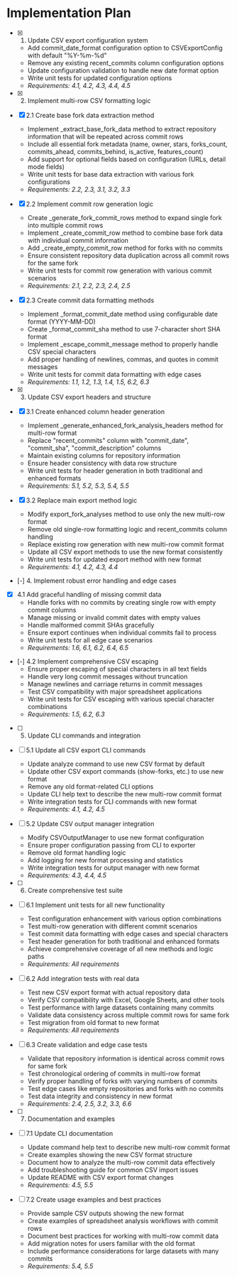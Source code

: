# Implementation Plan

- [x] 1. Update CSV export configuration system
  - Add commit_date_format configuration option to CSVExportConfig with default "%Y-%m-%d"
  - Remove any existing recent_commits column configuration options
  - Update configuration validation to handle new date format option
  - Write unit tests for updated configuration options
  - _Requirements: 4.1, 4.2, 4.3, 4.4, 4.5_

- [x] 2. Implement multi-row CSV formatting logic
- [x] 2.1 Create base fork data extraction method
  - Implement _extract_base_fork_data method to extract repository information that will be repeated across commit rows
  - Include all essential fork metadata (name, owner, stars, forks_count, commits_ahead, commits_behind, is_active, features_count)
  - Add support for optional fields based on configuration (URLs, detail mode fields)
  - Write unit tests for base data extraction with various fork configurations
  - _Requirements: 2.2, 2.3, 3.1, 3.2, 3.3_

- [x] 2.2 Implement commit row generation logic
  - Create _generate_fork_commit_rows method to expand single fork into multiple commit rows
  - Implement _create_commit_row method to combine base fork data with individual commit information
  - Add _create_empty_commit_row method for forks with no commits
  - Ensure consistent repository data duplication across all commit rows for the same fork
  - Write unit tests for commit row generation with various commit scenarios
  - _Requirements: 2.1, 2.2, 2.3, 2.4, 2.5_

- [x] 2.3 Create commit data formatting methods
  - Implement _format_commit_date method using configurable date format (YYYY-MM-DD)
  - Create _format_commit_sha method to use 7-character short SHA format
  - Implement _escape_commit_message method to properly handle CSV special characters
  - Add proper handling of newlines, commas, and quotes in commit messages
  - Write unit tests for commit data formatting with edge cases
  - _Requirements: 1.1, 1.2, 1.3, 1.4, 1.5, 6.2, 6.3_

- [x] 3. Update CSV export headers and structure
- [x] 3.1 Create enhanced column header generation
  - Implement _generate_enhanced_fork_analysis_headers method for multi-row format
  - Replace "recent_commits" column with "commit_date", "commit_sha", "commit_description" columns
  - Maintain existing columns for repository information
  - Ensure header consistency with data row structure
  - Write unit tests for header generation in both traditional and enhanced formats
  - _Requirements: 5.1, 5.2, 5.3, 5.4, 5.5_

- [x] 3.2 Replace main export method logic
  - Modify export_fork_analyses method to use only the new multi-row format
  - Remove old single-row formatting logic and recent_commits column handling
  - Replace existing row generation with new multi-row commit format
  - Update all CSV export methods to use the new format consistently
  - Write unit tests for updated export method with new format
  - _Requirements: 4.1, 4.2, 4.3, 4.4_

- [-] 4. Implement robust error handling and edge cases
- [x] 4.1 Add graceful handling of missing commit data
  - Handle forks with no commits by creating single row with empty commit columns
  - Manage missing or invalid commit dates with empty values
  - Handle malformed commit SHAs gracefully
  - Ensure export continues when individual commits fail to process
  - Write unit tests for all edge case scenarios
  - _Requirements: 1.6, 6.1, 6.2, 6.4, 6.5_

- [-] 4.2 Implement comprehensive CSV escaping
  - Ensure proper escaping of special characters in all text fields
  - Handle very long commit messages without truncation
  - Manage newlines and carriage returns in commit messages
  - Test CSV compatibility with major spreadsheet applications
  - Write unit tests for CSV escaping with various special character combinations
  - _Requirements: 1.5, 6.2, 6.3_

- [ ] 5. Update CLI commands and integration
- [ ] 5.1 Update all CSV export CLI commands
  - Update analyze command to use new CSV format by default
  - Update other CSV export commands (show-forks, etc.) to use new format
  - Remove any old format-related CLI options
  - Update CLI help text to describe the new multi-row commit format
  - Write integration tests for CLI commands with new format
  - _Requirements: 4.1, 4.2, 4.5_

- [ ] 5.2 Update CSV output manager integration
  - Modify CSVOutputManager to use new format configuration
  - Ensure proper configuration passing from CLI to exporter
  - Remove old format handling logic
  - Add logging for new format processing and statistics
  - Write integration tests for output manager with new format
  - _Requirements: 4.3, 4.4, 4.5_

- [ ] 6. Create comprehensive test suite
- [ ] 6.1 Implement unit tests for all new functionality
  - Test configuration enhancement with various option combinations
  - Test multi-row generation with different commit scenarios
  - Test commit data formatting with edge cases and special characters
  - Test header generation for both traditional and enhanced formats
  - Achieve comprehensive coverage of all new methods and logic paths
  - _Requirements: All requirements_

- [ ] 6.2 Add integration tests with real data
  - Test new CSV export format with actual repository data
  - Verify CSV compatibility with Excel, Google Sheets, and other tools
  - Test performance with large datasets containing many commits
  - Validate data consistency across multiple commit rows for same fork
  - Test migration from old format to new format
  - _Requirements: All requirements_

- [ ] 6.3 Create validation and edge case tests
  - Validate that repository information is identical across commit rows for same fork
  - Test chronological ordering of commits in multi-row format
  - Verify proper handling of forks with varying numbers of commits
  - Test edge cases like empty repositories and forks with no commits
  - Test data integrity and consistency in new format
  - _Requirements: 2.4, 2.5, 3.2, 3.3, 6.6_

- [ ] 7. Documentation and examples
- [ ] 7.1 Update CLI documentation
  - Update command help text to describe new multi-row commit format
  - Create examples showing the new CSV format structure
  - Document how to analyze the multi-row commit data effectively
  - Add troubleshooting guide for common CSV import issues
  - Update README with CSV export format changes
  - _Requirements: 4.5, 5.5_

- [ ] 7.2 Create usage examples and best practices
  - Provide sample CSV outputs showing the new format
  - Create examples of spreadsheet analysis workflows with commit rows
  - Document best practices for working with multi-row commit data
  - Add migration notes for users familiar with the old format
  - Include performance considerations for large datasets with many commits
  - _Requirements: 5.4, 5.5_